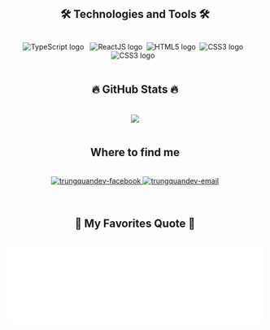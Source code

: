 

<h2 align="center">🛠 Technologies and Tools 🛠</h2>
<br>
<!-- https://simpleicons.org/ -->
<div align="center"> 
<span><img src="https://img.shields.io/badge/Microsoft SQL Server-282C34?logo=Microsoft SQL Server&logoColor=#CC2927" alt="TypeScript logo" title="TypeScript" height="25" /></span>
&nbsp;
<span><img src="https://img.shields.io/badge/Java-282C34?logo&logoColor=61DAFB" alt="ReactJS logo" title="ReactJS" height="25" /></span>
&nbsp;<span><img src="https://img.shields.io/badge/HTML5-282C34?logo=html5&logoColor=E34F26" alt="HTML5 logo" title="HTML5" height="25" /></span>
&nbsp;<span><img src="https://img.shields.io/badge/CSS3-282C34?logo=css3&logoColor=1572B6" alt="CSS3 logo" title="CSS3" height="25" /></span>
&nbsp;
<span><img src="https://img.shields.io/badge/git-282C34?logo=git&logoColor=1572B6" alt="CSS3 logo" title="CSS3" height="25" /></span>
&nbsp;
</div>



<br>
<h2 align="center">🔥 GitHub Stats 🔥</h2>
<!-- https://github.com/anuraghazra/github-readme-stats -->
<br>
<div align=center>
  <a href="#" title="Thucnnguyen" align=center>
    <img width="315" align="center" src="https://github-readme-stats.vercel.app/api/top-langs/?username=Thucnnguyen&hide=c%23,powershell,Mathematica,Ruby,Objective-C,Objective-C%2b%2b,Cuda&title_color=61dafb&text_color=ffffff&icon_color=61dafb&bg_color=20232a&langs_count=8&layout=compact&border_color=61dafb&hide_border=true" />
  </a>
</div>

<br>
<h2 align="center"> Where to find me </h2>
<br>
<!-- https://icons8.com -->
<div align="center">
  
  <a href="facebook.com/thucnguyen000/" target="blank">
    <img src="https://img.icons8.com/bubbles/100/000000/facebook-new.png" alt="trungquandev-facebook" />
  </a>

  <a href="mailto:ntthuc321@gmail.com" target="top">
    <img src="https://img.icons8.com/bubbles/100/000000/apple-mail.png" alt="trungquandev-email" />
  </a>
</div>

<br>
<br>
<h2 align="center">📑 My Favorites Quote 📑</h2>
<br>
<a href="#" target="_blank">
  <img src="svg/trungquandev-quotes.svg" width="846" height="150" alt="trungquandev-official" />
</a>

